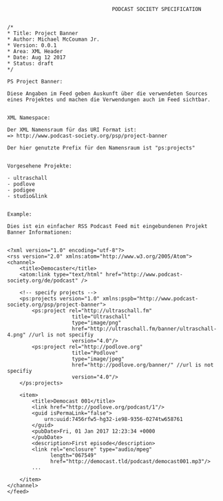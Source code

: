                                       PODCAST SOCIETY SPECIFICATION
                                      
                                      
    /*
    * Title: Project Banner
    * Author: Michael McCouman Jr.
    * Version: 0.0.1
    * Area: XML Header
    * Date: Aug 12 2017
    * Status: draft
    */                                  

    PS Project Banner:

    Diese Angaben im Feed geben Auskunft über die verwendeten Sources 
    eines Projektes und machen die Verwendungen auch im Feed sichtbar. 


    XML Namespace:

    Der XML Namensraum für das URI Format ist:
    => http://www.podcast-society.org/psp/project-banner

    Der hier genutzte Prefix für den Namensraum ist "ps:projects"


    Vorgesehene Projekte:

    - ultraschall
    - podlove
    - podigee
    - studio&link


    Example:

    Dies ist ein einfacher RSS Podcast Feed mit eingebundenen Projekt Banner Informationen:


    <?xml version="1.0" encoding="utf-8"?>
    <rss version="2.0" xmlns:atom="http://www.w3.org/2005/Atom">
    <channel>
        <title>Democaster</title>
        <atom:link type="text/html" href="http://www.podcast-society.org/de/podcast" />

        <!-- specify projects -->
        <ps:projects version="1.0" xmlns:pspb="http://www.podcast-society.org/psp/project-banner">
            <ps:project rel="http://ultraschall.fm" 
                         title="Ultraschall" 
                         type="image/png"
                         href="http://ultraschall.fm/banner/ultraschall-4.png" //url is not specifiy
                         version="4.0"/>
            <ps:project rel="http://podlove.org" 
                         title="Podlove"
                         type="image/jpeg"
                         href="http://podlove.org/banner/" //url is not specifiy
                         version="4.0"/>
        </ps:projects>
        
        <item>
            <title>Democast 001</title>
            <link href="http://podlove.org/podcast/1"/>
            <guid isPermaLink="false">
                urn:uuid:7456rfw5-hg32-ie98-9356-0274tw658761
            </guid>
            <pubDate>Fri, 01 Jan 2017 12:23:34 +0000
            </pubDate>
            <description>First episode</description>
            <link rel="enclosure" type="audio/mpeg"
                  length="067549"
                  href="http://democast.tld/podcast/democast001.mp3"/>
            ...
            
        </item>
    </channel>
    </feed>

